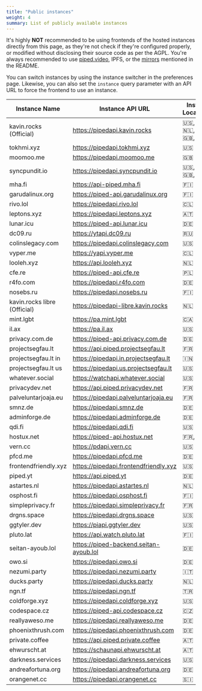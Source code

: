 ```yaml
---
title: "Public instances"
weight: 4
summary: List of publicly available instances
---
```


It's highly **NOT** recommended to be using frontends of the hosted instances directly from this page, as they're not check if they're configured properly, or modified without disclosing their source code as per the AGPL. You're always recommended to use [piped.video](http://piped.video), IPFS, or the [mirrors](https://github.com/TeamPiped/Piped#mirrors) mentioned in the README.

You can switch instances by using the instance switcher in the preferences page. Likewise, you can also set the `instance` query parameter with an API URL to force the frontend to use an instance.

Instance Name | Instance API URL | Instance Location(s) | CDN | Registered Users
--- | --- | --- | --- | ---
kavin.rocks (Official) | https://pipedapi.kavin.rocks | 🇺🇸, 🇮🇳, 🇳🇱, 🇨🇦, 🇬🇧, 🇫🇷 | Yes | ![](https://pipedapi.kavin.rocks/registered/badge)
tokhmi.xyz | https://pipedapi.tokhmi.xyz | 🇺🇸 | Yes | ![](https://pipedapi.tokhmi.xyz/registered/badge)
moomoo.me | https://pipedapi.moomoo.me | 🇬🇧 | Yes | ![](https://pipedapi.moomoo.me/registered/badge)
syncpundit.io | https://pipedapi.syncpundit.io | 🇺🇸, 🇮🇳, 🇬🇧, 🇯🇵 | Yes | ![](https://pipedapi.syncpundit.io/registered/badge)
mha.fi | https://api-piped.mha.fi | 🇫🇮 | Yes | ![](https://api-piped.mha.fi/registered/badge)
garudalinux.org | https://piped-api.garudalinux.org | 🇫🇮 | Yes | ![](https://piped-api.garudalinux.org/registered/badge)
rivo.lol | https://pipedapi.rivo.lol | 🇨🇱 | Yes | ![](https://pipedapi.rivo.lol/registered/badge)
leptons.xyz | https://pipedapi.leptons.xyz | 🇦🇹 | Yes | ![](https://pipedapi.leptons.xyz/registered/badge)
lunar.icu | https://piped-api.lunar.icu | 🇩🇪 | Yes | ![](https://piped-api.lunar.icu/registered/badge)
dc09.ru | https://ytapi.dc09.ru | 🇷🇺 | Yes | ![](https://ytapi.dc09.ru/registered/badge)
colinslegacy.com | https://pipedapi.colinslegacy.com | 🇺🇸 | Yes | ![](https://pipedapi.colinslegacy.com/registered/badge)
vyper.me | https://yapi.vyper.me | 🇨🇱 | Yes | ![](https://yapi.vyper.me/registered/badge)
looleh.xyz | https://api.looleh.xyz | 🇳🇱 | Yes | ![](https://api.looleh.xyz/registered/badge)
cfe.re | https://piped-api.cfe.re | 🇵🇱 | Yes | ![](https://piped-api.cfe.re/registered/badge)
r4fo.com | https://pipedapi.r4fo.com | 🇩🇪 | Yes | ![](https://pipedapi.r4fo.com/registered/badge)
nosebs.ru | https://pipedapi.nosebs.ru | 🇫🇮 | Yes | ![](https://pipedapi.nosebs.ru/registered/badge)
kavin.rocks libre (Official) | https://pipedapi-libre.kavin.rocks | 🇳🇱 | No | ![](https://pipedapi-libre.kavin.rocks/registered/badge)
mint.lgbt | https://pa.mint.lgbt | 🇨🇦 | No | ![](https://pa.mint.lgbt/registered/badge)
il.ax | https://pa.il.ax | 🇺🇸 | No | ![](https://pa.il.ax/registered/badge)
privacy.com.de | https://piped-api.privacy.com.de | 🇩🇪 | No | ![](https://piped-api.privacy.com.de/registered/badge)
projectsegfau.lt | https://api.piped.projectsegfau.lt | 🇫🇷 | No | ![](https://api.piped.projectsegfau.lt/registered/badge)
projectsegfau.lt in | https://pipedapi.in.projectsegfau.lt | 🇮🇳 | No | ![](https://pipedapi.in.projectsegfau.lt/registered/badge)
projectsegfau.lt us | https://pipedapi.us.projectsegfau.lt | 🇺🇸 | No | ![](https://pipedapi.us.projectsegfau.lt/registered/badge)
whatever.social | https://watchapi.whatever.social | 🇺🇸 | No | ![](https://watchapi.whatever.social/registered/badge)
privacydev.net | https://api.piped.privacydev.net | 🇫🇷 | No | ![](https://api.piped.privacydev.net/registered/badge)
palveluntarjoaja.eu | https://pipedapi.palveluntarjoaja.eu | 🇫🇷 | No | ![](https://pipedapi.palveluntarjoaja.eu/registered/badge)
smnz.de | https://pipedapi.smnz.de | 🇩🇪 | No | ![](https://pipedapi.smnz.de/registered/badge)
adminforge.de | https://pipedapi.adminforge.de | 🇩🇪 | No | ![](https://pipedapi.adminforge.de/registered/badge)
qdi.fi | https://pipedapi.qdi.fi | 🇺🇸 | No | ![](https://pipedapi.qdi.fi/registered/badge)
hostux.net | https://piped-api.hostux.net | 🇫🇷, 🇱🇺 | No | ![](https://piped-api.hostux.net/registered/badge)
vern.cc | https://pdapi.vern.cc | 🇺🇸 | No | ![](https://pdapi.vern.cc/registered/badge)
pfcd.me | https://pipedapi.pfcd.me | 🇩🇪 | No | ![](https://pipedapi.pfcd.me/registered/badge)
frontendfriendly.xyz | https://pipedapi.frontendfriendly.xyz | 🇺🇸 | No | ![](https://pipedapi.frontendfriendly.xyz/registered/badge)
piped.yt | https://api.piped.yt | 🇩🇪 | No | ![](https://api.piped.yt/registered/badge)
astartes.nl | https://pipedapi.astartes.nl | 🇳🇱 | No | ![](https://pipedapi.astartes.nl/registered/badge)
osphost.fi | https://pipedapi.osphost.fi | 🇫🇮 | No | ![](https://pipedapi.osphost.fi/registered/badge)
simpleprivacy.fr | https://pipedapi.simpleprivacy.fr | 🇫🇷 | No | ![](https://pipedapi.simpleprivacy.fr/registered/badge)
drgns.space | https://pipedapi.drgns.space | 🇺🇸 | No | ![](https://pipedapi.drgns.space/registered/badge)
ggtyler.dev | https://piapi.ggtyler.dev | 🇺🇸 | No | ![](https://piapi.ggtyler.dev/registered/badge)
pluto.lat | https://api.watch.pluto.lat | 🇫🇮 | No | ![](https://api.watch.pluto.lat/registered/badge)
seitan-ayoub.lol | https://piped-backend.seitan-ayoub.lol | 🇩🇪 | No | ![](https://piped-backend.seitan-ayoub.lol/registered/badge)
owo.si | https://pipedapi.owo.si | 🇩🇪 | No | ![](https://pipedapi.owo.si/registered/badge)
nezumi.party | https://pipedapi.nezumi.party | 🇮🇹 | No | ![](https://pipedapi.nezumi.party/registered/badge)
ducks.party | https://pipedapi.ducks.party | 🇳🇱 | No | ![](https://pipedapi.ducks.party/registered/badge)
ngn.tf | https://pipedapi.ngn.tf | 🇹🇷 | No | ![](https://pipedapi.ngn.tf/registered/badge)
coldforge.xyz | https://pipedapi.coldforge.xyz | 🇺🇸 | No | ![](https://pipedapi.coldforge.xyz/registered/badge)
codespace.cz | https://piped-api.codespace.cz | 🇨🇿 | No | ![](https://piped-api.codespace.cz/registered/badge)
reallyaweso.me | https://pipedapi.reallyaweso.me | 🇩🇪 | No | ![](https://pipedapi.reallyaweso.me/registered/badge)
phoenixthrush.com | https://pipedapi.phoenixthrush.com | 🇩🇪 | No | ![](https://pipedapi.phoenixthrush.com/registered/badge)
private.coffee | https://api.piped.private.coffee | 🇦🇹 | No | ![](https://api.piped.private.coffee/registered/badge)
ehwurscht.at | https://schaunapi.ehwurscht.at | 🇦🇹 | No | ![](https://schaunapi.ehwurscht.at/registered/badge)
darkness.services | https://pipedapi.darkness.services | 🇺🇸 | No | ![](https://pipedapi.darkness.services/registered/badge)
andreafortuna.org | https://pipedapi.andreafortuna.org | 🇩🇪 | No | ![](https://pipedapi.andreafortuna.org/registered/badge)
orangenet.cc | https://pipedapi.orangenet.cc | 🇸🇮 | No | ![](https://pipedapi.orangenet.cc/registered/badge)


